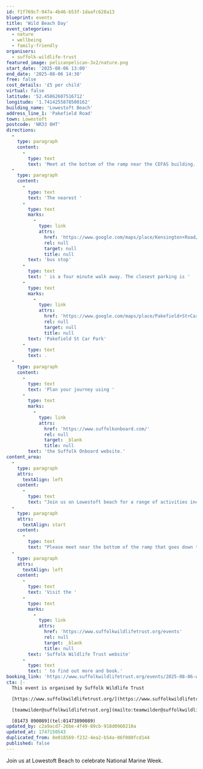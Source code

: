 ```yaml
---
id: f1f769c7-947a-4b46-b53f-1daafc628a13
blueprint: events
title: 'Wild Beach Day'
event_categories:
  - nature
  - wellbeing
  - family-friendly
organisers:
  - suffolk-wildlife-trust
featured_image: pelicanpelican-3x2/nature.png
start_date: '2025-08-06 13:00'
end_date: '2025-08-06 14:30'
free: false
cost_details: '£5 per child'
virtual: false
latitude: '52.45862607516712'
longitude: '1.7414255878500162'
building_name: 'Lowestoft Beach'
address_line_1: 'Pakefield Road'
town: Lowestoft
postcode: 'NR33 0HT'
directions:
  -
    type: paragraph
    content:
      -
        type: text
        text: 'Meet at the bottom of the ramp near the CEFAS building.'
  -
    type: paragraph
    content:
      -
        type: text
        text: 'The nearest '
      -
        type: text
        marks:
          -
            type: link
            attrs:
              href: 'https://www.google.com/maps/place/Kensington+Road/@52.4701792,1.7247255,14z/data=!4m20!1m13!4m12!1m3!2m2!1d1.741415!2d52.458532!1m6!1m2!1s0x47da1a48b633310f:0x14471a920355260!2sKensington+Road,+Lowestoft+NR33+0DF!2m2!1d1.739339!2d52.459942!3e2!3m5!1s0x47da1a48b633310f:0x14471a920355260!8m2!3d52.459942!4d1.739339!16s%2Fg%2F1q67sk4x5?entry=ttu&g_ep=EgoyMDI1MDIyNC4wIKXMDSoASAFQAw%3D%3D'
              rel: null
              target: null
              title: null
        text: 'bus stop'
      -
        type: text
        text: ' is a four minute walk away. The closest parking is '
      -
        type: text
        marks:
          -
            type: link
            attrs:
              href: 'https://www.google.com/maps/place/Pakefield+St+Car+Park/@52.4572396,1.7325911,17.25z/data=!4m23!1m16!4m15!1m6!1m2!1s0x47da1a4971b973c9:0x2c84b33fec5a721b!2sKendal+Road,+Lowestoft+NR33+0PD!2m2!1d1.7355958!2d52.4583896!1m6!1m2!1s0x47da1a4994894eb3:0x507aba8852d97178!2sThe+Seagull,+19-75+Morton+Rd,+Pakefield,+Lowestoft+NR33+0JH!2m2!1d1.7356033!2d52.4566925!3e2!3m5!1s0x47da1b5e1c31d843:0x69c464699df856ce!8m2!3d52.4557954!4d1.7376769!16s%2Fg%2F11frs3mqjx'
              rel: null
              target: null
              title: null
        text: 'Pakefield St Car Park'
      -
        type: text
        text: .
  -
    type: paragraph
    content:
      -
        type: text
        text: 'Plan your journey using '
      -
        type: text
        marks:
          -
            type: link
            attrs:
              href: 'https://www.suffolkonboard.com/'
              rel: null
              target: _blank
              title: null
        text: 'the Suffolk Onboard website.'
content_area:
  -
    type: paragraph
    attrs:
      textAlign: left
    content:
      -
        type: text
        text: "Join us on Lowestoft beach for a range of activities including beach art, sand castle building and a beach clean.\_"
  -
    type: paragraph
    attrs:
      textAlign: start
    content:
      -
        type: text
        text: "Please meet near the bottom of the ramp that goes down to the beach near CEFAS. We will have gazebo set up for the activities so you will be able to spot us!\_"
  -
    type: paragraph
    attrs:
      textAlign: left
    content:
      -
        type: text
        text: 'Visit the '
      -
        type: text
        marks:
          -
            type: link
            attrs:
              href: 'https://www.suffolkwildlifetrust.org/events'
              rel: null
              target: _blank
              title: null
        text: 'Suffolk Wildlife Trust website'
      -
        type: text
        text: ' to find out more and book.'
booking_link: 'https://www.suffolkwildlifetrust.org/events/2025-08-06-wild-beach-day-lowestoft-beach'
cta: |-
  This event is organised by Suffolk Wildlife Trust

  [https://www.suffolkwildlifetrust.org/](https://www.suffolkwildlifetrust.org/)

  [teamwilder@suffolkwildlifetrust.org](mailto:teamwilder@suffolkwildlifetrust.org)

  [01473 890089](tel:01473890089)
updated_by: c2a9acd7-26be-4f49-89cb-918d0960210a
updated_at: 1747150543
duplicated_from: 8e018569-f232-4ea2-b54a-06f080fcd144
published: false
---
```

Join us at Lowestoft Beach to celebrate National Marine Week.